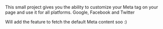 This small project gives you the ability to customize your Meta tag on your page and use it for all platforms.
Google, Facebook and Twitter 

Will add the feature to fetch the default Meta content soo :) 

